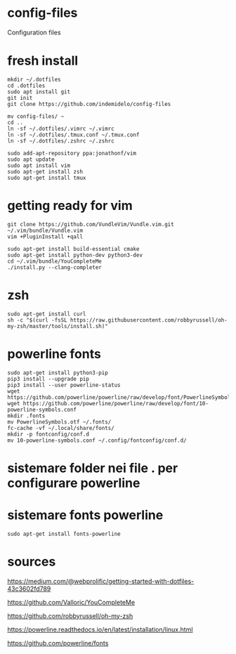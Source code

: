 # config-files
Configuration files

# fresh install
```
mkdir ~/.dotfiles
cd .dotfiles
sudo apt install git
git init
git clone https://github.com/indemidelo/config-files

mv config-files/ ~
cd ..
ln -sf ~/.dotfiles/.vimrc ~/.vimrc
ln -sf ~/.dotfiles/.tmux.conf ~/.tmux.conf
ln -sf ~/.dotfiles/.zshrc ~/.zshrc

sudo add-apt-repository ppa:jonathonf/vim
sudo apt update
sudo apt install vim
sudo apt-get install zsh
sudo apt-get install tmux
```

# getting ready for vim
```
git clone https://github.com/VundleVim/Vundle.vim.git ~/.vim/bundle/Vundle.vim
vim +PluginInstall +qall

sudo apt-get install build-essential cmake
sudo apt-get install python-dev python3-dev
cd ~/.vim/bundle/YouCompleteMe
./install.py --clang-completer
```

# zsh
```
sudo apt-get install curl
sh -c "$(curl -fsSL https://raw.githubusercontent.com/robbyrussell/oh-my-zsh/master/tools/install.sh)"
```

# powerline fonts
```
sudo apt-get install python3-pip
pip3 install --upgrade pip
pip3 install --user powerline-status
wget https://github.com/powerline/powerline/raw/develop/font/PowerlineSymbols.otf
wget https://github.com/powerline/powerline/raw/develop/font/10-powerline-symbols.conf
mkdir .fonts
mv PowerlineSymbols.otf ~/.fonts/
fc-cache -vf ~/.local/share/fonts/
mkdir -p fontconfig/conf.d
mv 10-powerline-symbols.conf ~/.config/fontconfig/conf.d/
```

# sistemare folder nei file . per configurare powerline

# sistemare fonts powerline
```
sudo apt-get install fonts-powerline
```

# sources
https://medium.com/@webprolific/getting-started-with-dotfiles-43c3602fd789

https://github.com/Valloric/YouCompleteMe

https://github.com/robbyrussell/oh-my-zsh

https://powerline.readthedocs.io/en/latest/installation/linux.html

https://github.com/powerline/fonts
